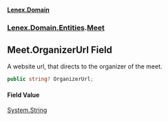 #### [Lenex.Domain](index.md 'index')
### [Lenex.Domain.Entities](Lenex.Domain.Entities.md 'Lenex.Domain.Entities').[Meet](Lenex.Domain.Entities.Meet.md 'Lenex.Domain.Entities.Meet')

## Meet.OrganizerUrl Field

A website url, that directs to the organizer of the meet.

```csharp
public string? OrganizerUrl;
```

#### Field Value
[System.String](https://docs.microsoft.com/en-us/dotnet/api/System.String 'System.String')